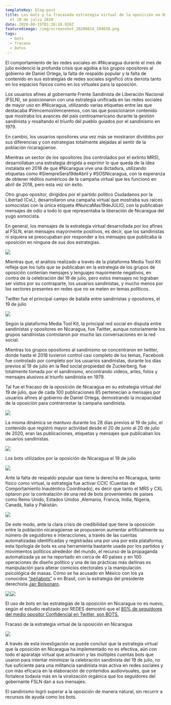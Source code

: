 ```yaml
---
templateKey: blog-post
title: Los bots y la fracasada estrategia virtual de la oposición en Nicaragua
  el 19 de julio 2020
date: 2020-08-15T01:28:19.926Z
featuredimage: /img/screenshot_20200814_194030.png
tags:
  - bots
  - fracaso
  - Datos
---
```

El comportamiento de las redes sociales en #Nicaragua durante el mes de julio evidenció la profunda crisis que agobia a los grupos opositores al gobierno de Daniel Ortega, la falta de respaldo popular y la falta de contenido en sus estrategias de redes sociales significó otra derrota tanto en los espacios físicos como en los virtuales para la oposición.

Los usuarios afines al gobernante Frente Sandinista de Liberación Nacional (FSLN), se posicionaron con una estrategia unificada en las redes sociales de mayor uso en #Nicaragua, utilizando varias etiquetas entre las que destacaba #VencemosVenceremos, con las que posicionaron contenido que mostraba los avances del país centroamericano durante la gestión sandinista y resaltando el triunfo del pueblo guiados por el sandinismo en 1979.

En cambio, los usuarios opositores una vez más se mostraron divididos por sus diferencias y con estrategias totalmente alejadas al sentir de la población nicaragüense.

Mientras un sector de los opositores (los controlados por el extinto MRS), desarrollaban una estrategia dirigida a exprimir lo que queda de la idea instalada en 2018 de que #Nicaragua vive una dictadura, utilizando etiquetas como #SiempreSera19deAbril y #SOSNicaragua, con la esperanza de obtener réditos numéricos de la campaña virtual que les funcionó en abril de 2018, pero esta vez sin éxito.

Otro grupo opositor, dirigidos por el partido político Ciudadanos por la Libertad (CxL), desarrollaron una campaña virtual que mostraba sus raíces somocistas con la única etiqueta #NuncaMas19deJULIO, con la publicaban mensajes de odio a todo lo que representaba la liberación de Nicaragua del yugo somocista.

En general, los mensajes de la estrategia virtual desarrollada por los afines al FSLN, eran mensajes mayormente positivos, es decir, que los sandinistas ni siquiera se preocupaban por responder a los mensajes que publicaba la oposición en ninguna de sus dos estrategias.



![](https://lh6.googleusercontent.com/fS9dG4Y-sj_66b8SmdBbaD30xbVh7Aaai0BjHnWuoVtOlmszCuqbeQh0jcnKYJa-ud3AOgvHSJog8k9LzYQU7RWgHSfm_9v_CFgE_nkfmsW6gRYxrPX60xFTjBxJAQLQXr_QtxUg)

Mientras que, el análisis realizado a través de la plataforma Media Tool Kit refleja que los tuits que se publicaban en la estrategia de los grupos de oposición contenían mensajes y lenguajes mayormente negativos, en contra de la celebración del 19 de julio, pero estos mensajes no lograban ser vistos por su contraparte, los usuarios sandinistas, y mucho menos por los sectores presentes en redes que no se meten en temas políticos.

Twitter fue el principal campo de batalla entre sandinistas y opositores, el 19 de julio



![](https://lh6.googleusercontent.com/fS9dG4Y-sj_66b8SmdBbaD30xbVh7Aaai0BjHnWuoVtOlmszCuqbeQh0jcnKYJa-ud3AOgvHSJog8k9LzYQU7RWgHSfm_9v_CFgE_nkfmsW6gRYxrPX60xFTjBxJAQLQXr_QtxUg)



Según la plataforma Media Tool Kit, la principal red social en disputa entre sandinistas y opositores en Nicaragua, fue Twitter, aunque notoriamente los grupos sandinistas controlaron por mucho las conversaciones en la red social.

Mientras los grupos opositores al sandinismo se concentraron en twitter, donde hasta el 2018 tuvieron control casi completo de los temas, Facebook fue controlado por completo por los usuarios sandinistas, durante los días previos al 19 de julio en la Red social propiedad de Zuckerberg, fue totalmente tomada por el sandinismo, encontrando videos, artes, fotos y mensajes alusivos al triunfo sandinista en 1979.

Tal fue el fracaso de la oposición de Nicaragua en su estrategia virtual del 19 de julio, que de cada 100 publicaciones 85 pertenecían a mensajes por usuarios afines al gobierno de Daniel Ortega, demostrando la incapacidad de la oposición para contrarrestar la campaña sandinista.



![](https://lh6.googleusercontent.com/entlL7_B4_PRWixT_QctH4DrjixmaXCDCUudOadxljf0glipGqbu5lh0dbLsQgRrF-pDE665GvAe_P677122N6d2EnnW9HH_vmJMs69_aZ-abBga5538DTMcQBnih2X8oEqnOgpf)



La misma dinámica se mantuvo durante los 28 días previos al 19 de julio, el contenido que registró mayor actividad desde el 20 de junio al 20 de julio de 2020, eran las publicaciones, etiquetas y mensajes que publicaban los usuarios sandinistas.

![](https://lh4.googleusercontent.com/S459ECPSwgz4L4jfppNdGeW_dSWAhYtxDYWh3GOLuV7qucRI2ZLdBIYO0ZnKqtPLCZFslCC-73lV7yPhaDYtbvHOrdiPO9hTfvWKIr8u_ITJdKrouoAWcZ5yRK0simVINCWN8RK1)



Los bots utilizados por la oposición de Nicaragua el 19 de julio

![](https://lh4.googleusercontent.com/yYCHDDtAMaPBRcQ4Iekx9VDWeY-VDnurQLaKNIgLdKGdrCK6bHTbT3ddZnlNcciSstvrtLq7ujh1eblQ9Nd3xyGfm8xSmGb_DJAKNUn2xfZjP_6eNoXItRmcI8yhzCkOwLRIQbsw)



Ante la falta de respaldo popular que tiene la derecha en Nicaragua, tanto físico como virtual, la estrategia fue activar CCIC (Cuentas de Comportamiento Inauténtico Coordinado), es decir que tanto el MRS y CXL optaron por la contratación de una red de bots provenientes de países como Reino Unido, Estados Unidos ,Alemania, Francia, India, Nigeria, Canadá, Italia y Pakistán.



![](https://lh5.googleusercontent.com/0ndS34sBB6tV1k8ZwYMZrevRZ2fXibz8e-WxxW5NLeazAUhkqeghl0ES_7BQGb71bkrhFro65O6FFVqaZUTkKmDim1sqw8Ak2CxUee9-GqyTi8E2KAPy-XCYCcGuumL3zDv6xXne)

De este modo, ante la clara crisis de credibilidad que tiene la oposición entre la población nicaragüense se propusieron aumentar artificialmente su número de seguidores e interacciones, a través de las cuentas automatizadas identificadas y registradas una por una por esta plataforma; esta tipología de bots es una herramienta bastante usada por los partidos y movimientos políticos alrededor del mundo, el recurso de la propaganda automatizada ya se ha reportado en cerca de 40 países y en 100 operaciones de diseño político y una de las prácticas más dañinas es manipulación para alterar comicios electorales y la manipulación psicológica de masas. Cómo se ha acusado en México con los ya conocidos [“peñabots”](https://aristeguinoticias.com/1909/mexico/penabots-cuantos-son-cual-es-su-fundamento-legal-primera-parte/) o en Brasil, con la estrategia del presidente derechista [Jair Bolsonaro](https://www.letraslibres.com/mexico/politica/la-guerra-bolsonaro-la-prensa-se-filtra-las-redes-sociales-al-mundo-real).



![](https://lh6.googleusercontent.com/Mwtqfuth3b5Y4MYyx9u5ekZMBHF6n4rtvrXprIr2-5gAjuBahOeohPasgfy_jdTz5-uv_nrSTaWUi7B3pRQYCl_Llsz9pgAZfH-mEk0CDMMBG0ib-cOEdGmtQ9gAwZx7dM1sHJby)![](https://lh3.googleusercontent.com/-gErtHdBke8D2b8jdqRIpL-yFcWi8rAsDUayV3-suieaqyZwe-O9mAqIAPTUrZktY6K2BlNxwFF91ktu6waHM2cjdz5D4OlDWE5AfsNWIqiSCTxBTrhBR8KQOxUVArH7uLBCtQ_y)



El uso de bots en las estrategias de la oposición en Nicaragua no es nuevo, según el estudio realizado por REDES demostró que el [80% de seguidores del medio opositor Confidencial en Twitter, son BOTS.](https://redes.live/blog/2020-08-13-80-de-seguidores-de-confidencial-en-twitter-son-bots/)

Fracaso de la estrategia virtual de la oposición en Nicaragua

![](https://lh4.googleusercontent.com/CtxPjpEVnH3LmowIhn5KlAD83jS9odDYGjv4NrAXZW88xv3lHtopM-RaYN-1Jc4y-1LhV7DRwW8VczPfsOc_0h-lh4XUV9tIXD10gfFyC7Ea1fGrXEPjRZ2rA6lHUGxIzS1PTPyj)



A través de esta investigación se puede concluir que la estrategia virtual que la oposición en Nicaragua ha implementado no es efectiva, aún con todo el aparataje virtual que activaron y las múltiples cuentas bots que usaron para intentar minimizar la celebración sandinista del 19 de julio, no fue suficiente para una militancia sandinista más activa en redes sociales y con más eficacia en la elaboración de contenidos audiovisuales, que se fortalece todavía más en la viralización orgánica que los seguidores del gobernante FSLN dan a sus mensajes.

El sandinismo logró superar a la oposición de manera natural, sin recurrir a recursos de ayuda como los bots.